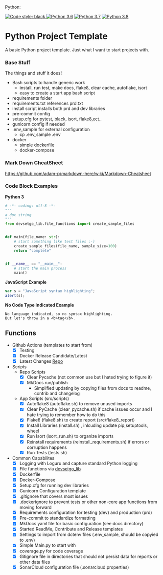Python:

<a href="https://github.com/psf/black"><img alt="Code style: black" src="https://img.shields.io/badge/code%20style-black-000000.svg">
[![Python 3.6](https://img.shields.io/badge/python-3.6-blue.svg)](https://www.python.org/downloads/release/python-360/)
[![Python 3.7](https://img.shields.io/badge/python-3.7-blue.svg)](https://www.python.org/downloads/release/python-370/)
[![Python 3.8](https://img.shields.io/badge/python-3.8-blue.svg)](https://www.python.org/downloads/release/python-380/)



# Python Project Template

A basic Python project template. Just what I want to start projects with.


### Base Stuff
The things and stuff it does!

- Bash scripts to handle generic work
    - install, run test, make docs, flake8, clear cache, autoflake, isort
    - easy to create a start app bash script
- requirements folder
 - requirements.txt references prd.txt
 - install script installs both prd and dev libraries
- pre-commit config
- setup.cfg for pytest, black, isort, flake8,ect..
- gunicorn config if needed
- .env_sample for external configuration
    - cp .env_sample .env
- docker
    - simple dockerfile
    - docker-compose


### Mark Down CheatSheet
https://github.com/adam-p/markdown-here/wiki/Markdown-Cheatsheet

### Code Block Examples

**Python 3**
```python
# -*- coding: utf-8 -*-
"""
a doc string
"""
from devsetgo_lib.file_functions import create_sample_files


def main(file_name: str):
    # start something like test files :-)
    create_sample_files(file_name, sample_size=100)
    return "complete"


if __name__ == "__main__":
    # start the main process
    main()
```

**JavaScript Example**
```javascript
var s = "JavaScript syntax highlighting";
alert(s);
```

**No Code Type Indicated Example**
```
No language indicated, so no syntax highlighting.
But let's throw in a <b>tag</b>.
```

## Functions
- Github Actions (templates to start from)
    - [x] Testing
    - [x] Docker Release Candidate/Latest
    - [x] Latest Changes [Repo](https://github.com/tiangolo/latest-changes)
- Scripts
    - Repo Scripts
        - [x] Clear Pycache (not common use but I hated trying to figure it)
        - [x] MkDocs run/publish
            - Simplified updating by copying files from docs to readme, contrib and changelog
    - App Scripts (src/scripts)
        - [x] Autoflake8 (autoflake.sh) to remove unused imports
        - [x] Clear PyCache (clear_pycache.sh) if cache issues occur and I hate trying to remember how to do this
        - [x] Flake8 (flake8.sh) to create report (src/flake8_report)
        - [x] Install Libraries (install.sh) , inlcuding update pip,setuptools, wheel
        - [x] Run Isort (isort_run.sh) to organize imports
        - [x] Reinstall requirements (reinstall_requirements.sh) if errors or corruption happens
        - [x] Run Tests (tests.sh)
- Common Capabilites
    - [x] Logging with Loguru and capture standard Python logging
    - [x] File functions via [devsetgo_lib](https://github.com/devsetgo/devsetgo_lib)
    - [x] Dockerfile
    - [x] Docker-Compose
    - [x] Setup.cfg for running dev libraries
    - [x] Gunicorn Configuration template
    - [x] .gitignore that covers most issues
    - [x] .dockerignore to prevent tests or other non-core app functions from moving forward
    - [x] Requirements configuration for testing (dev) and production (prd)
    - [x] Pre-commit to standardize formatting
    - [x] MkDocs yaml file for basic configuration (see docs directory)
    - [x] Started ReadMe, Contribute and Release templates
    - [x] Settings to import from dotenv files (.env_sample, should be copyied to .env)
    - [x] Simple Main.py to start with
    - [x] coverage.py for code coverage
    - [x] Gitignore file in directories that should not persist data for reports or other data files
    - [x] SonarCloud configuration file (.sonarcloud.properties)
